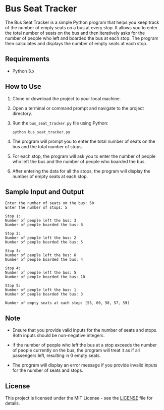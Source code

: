 # Bus Seat Tracker

The Bus Seat Tracker is a simple Python program that helps you keep track of the number of empty seats on a bus at every stop. It allows you to enter the total number of seats on the bus and then iteratively asks for the number of people who left and boarded the bus at each stop. The program then calculates and displays the number of empty seats at each stop.

## Requirements

- Python 3.x

## How to Use

1. Clone or download the project to your local machine.

2. Open a terminal or command prompt and navigate to the project directory.

3. Run the `bus_seat_tracker.py` file using Python:

   ```
   python bus_seat_tracker.py
   ```

4. The program will prompt you to enter the total number of seats on the bus and the total number of stops.

5. For each stop, the program will ask you to enter the number of people who left the bus and the number of people who boarded the bus.

6. After entering the data for all the stops, the program will display the number of empty seats at each stop.

## Sample Input and Output

```
Enter the number of seats on the bus: 50
Enter the number of stops: 5

Stop 1:
Number of people left the bus: 3
Number of people boarded the bus: 8

Stop 2:
Number of people left the bus: 2
Number of people boarded the bus: 5

Stop 3:
Number of people left the bus: 6
Number of people boarded the bus: 4

Stop 4:
Number of people left the bus: 5
Number of people boarded the bus: 10

Stop 5:
Number of people left the bus: 1
Number of people boarded the bus: 3

Number of empty seats at each stop: [55, 60, 58, 57, 59]
```

## Note

- Ensure that you provide valid inputs for the number of seats and stops. Both inputs should be non-negative integers.

- If the number of people who left the bus at a stop exceeds the number of people currently on the bus, the program will treat it as if all passengers left, resulting in 0 empty seats.

- The program will display an error message if you provide invalid inputs for the number of seats and stops.

## License

This project is licensed under the MIT License - see the [LICENSE](LICENSE) file for details.
